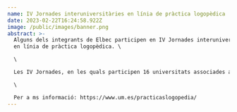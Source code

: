 ```yaml
---
name: IV Jornades interuniversitàries en línia de pràctica logopèdica
date: 2023-02-22T16:24:58.922Z
image: /public/images/banner.png
abstract: >-
  Alguns dels integrants de Elbec participen en IV Jornades interuniversitàries
  en línia de pràctica logopèdica. \

  \

  Les IV Jornades, en les quals participen 16 universitats associades a la CDLUE (Conferencia de Decanos de Logopedia de las Universidades Españolas), es realitzaran través de la plataforma Zoom durant la segona quinzena de febrer i la primera de març. \

  \

  Per a ms informació: https://www.um.es/practicaslogopedia/
---
```

